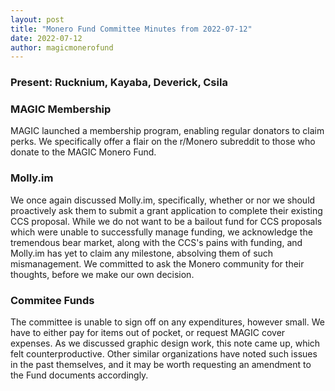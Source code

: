 ```yaml
---
layout: post
title: "Monero Fund Committee Minutes from 2022-07-12"
date: 2022-07-12
author: magicmonerofund
---
```


### Present: Rucknium, Kayaba, Deverick, Csila

### MAGIC Membership

MAGIC launched a membership program, enabling regular donators to claim perks. We specifically offer a flair on the r/Monero subreddit to those who donate to the MAGIC Monero Fund.

### Molly.im

We once again discussed Molly.im, specifically, whether or nor we should proactively ask them to submit a grant application to complete their existing CCS proposal. While we do not want to be a bailout fund for CCS proposals which were unable to successfully manage funding, we acknowledge the tremendous bear market, along with the CCS's pains with funding, and Molly.im has yet to claim any milestone, absolving them of such mismanagement. We committed to ask the Monero community for their thoughts, before we make our own decision.

### Commitee Funds

The committee is unable to sign off on any expenditures, however small. We have to either pay for items out of pocket, or request MAGIC cover expenses. As we discussed graphic design work, this note came up, which felt counterproductive. Other similar organizations have noted such issues in the past themselves, and it may be worth requesting an amendment to the Fund documents accordingly.
